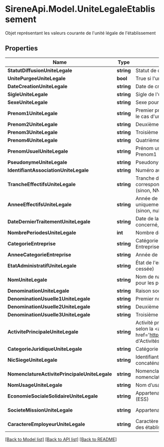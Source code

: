 # SireneApi.Model.UniteLegaleEtablissement
Objet représentant les valeurs courante de l'unité légale de l'établissement

## Properties

Name | Type | Description | Notes
------------ | ------------- | ------------- | -------------
**StatutDiffusionUniteLegale** | **string** | Statut de diffusion de l’unité légale | [optional] 
**UnitePurgeeUniteLegale** | **bool** | True si l&#39;unité est une unité purgée | [optional] 
**DateCreationUniteLegale** | **string** | Date de création de l&#39;unité légale, au format AAAA-MM-JJ | [optional] 
**SigleUniteLegale** | **string** | Sigle de l&#39;unité légale | [optional] 
**SexeUniteLegale** | **string** | Sexe pour les personnes physiques sinon null | [optional] 
**Prenom1UniteLegale** | **string** | Premier prénom déclaré pour une personne physique, peut être null dans le cas d&#39;une unité purgée | [optional] 
**Prenom2UniteLegale** | **string** | Deuxième prénom déclaré pour une personne physique | [optional] 
**Prenom3UniteLegale** | **string** | Troisième prénom déclaré pour une personne physique | [optional] 
**Prenom4UniteLegale** | **string** | Quatrième prénom déclaré pour une personne physique | [optional] 
**PrenomUsuelUniteLegale** | **string** | Prénom usuel pour les personne physiques, correspond généralement au Prenom1 | [optional] 
**PseudonymeUniteLegale** | **string** | Pseudonyme pour les personnes physiques | [optional] 
**IdentifiantAssociationUniteLegale** | **string** | Numéro au Répertoire National des Associations | [optional] 
**TrancheEffectifsUniteLegale** | **string** | Tranche d&#39;effectif salarié de l&#39;unité légale, valorisé uniquement si l&#39;année correspondante est supérieure ou égale à l&#39;année d&#39;interrogation-3 (sinon, NN) | [optional] 
**AnneeEffectifsUniteLegale** | **string** | Année de validité de la tranche d&#39;effectif salarié de l&#39;unité légale, valorisée uniquement si l&#39;année est supérieure ou égale à l&#39;année d&#39;interrogation-3 (sinon, null) | [optional] 
**DateDernierTraitementUniteLegale** | **string** | Date de la dernière mise à jour effectuée au répertoire Sirene sur le Siren concerné, format AAAA-MM-JJTHH:MM:SS | [optional] 
**NombrePeriodesUniteLegale** | **int** | Nombre de périodes dans la vie de l&#39;unité légale | [optional] 
**CategorieEntreprise** | **string** | Catégorie à laquelle appartient l&#39;entreprise : Petite ou moyenne entreprise, Entreprise de taille intermédiaire, Grande entreprise | [optional] 
**AnneeCategorieEntreprise** | **string** | Année de validité de la catégorie d&#39;entreprise | [optional] 
**EtatAdministratifUniteLegale** | **string** | État de l&#39;entreprise pendant la période (A&#x3D; entreprise active, C&#x3D; entreprise cessée) | [optional] 
**NomUniteLegale** | **string** | Nom de naissance pour les personnes physiques pour la période (null pour les personnes morales) | [optional] 
**DenominationUniteLegale** | **string** | Raison sociale (personnes morales) | [optional] 
**DenominationUsuelle1UniteLegale** | **string** | Premier nom sous lequel l’entreprise est connue du public | [optional] 
**DenominationUsuelle2UniteLegale** | **string** | Deuxième nom sous lequel l’entreprise est connue du public | [optional] 
**DenominationUsuelle3UniteLegale** | **string** | Troisième nom sous lequel l’entreprise est connue du public | [optional] 
**ActivitePrincipaleUniteLegale** | **string** | Activité principale de l&#39;entreprise pendant la période (l&#39;APE est codifiée selon la &lt;a href&#x3D;&#39;https://www.insee.fr/fr/information/2406147&#39;&gt;nomenclature d&#39;Activités Française (NAF)&lt;/a&gt; | [optional] 
**CategorieJuridiqueUniteLegale** | **string** | Catégorie juridique de l’entreprise (&#x3D;1000 pour les personnes physiques) | [optional] 
**NicSiegeUniteLegale** | **string** | Identifiant du siège pour la période (le Siret du siège est obtenu en concaténant le numéro Siren et le NIC) | [optional] 
**NomenclatureActivitePrincipaleUniteLegale** | **string** | Nomenclature de l&#39;activité, permet de savoir à partir de quelle nomenclature est codifiée ActivitePrincipale | [optional] 
**NomUsageUniteLegale** | **string** | Nom d’usage pour les personnes physiques sinon null | [optional] 
**EconomieSocialeSolidaireUniteLegale** | **string** | Appartenance de l’unité légale au champ de l’économie sociale et solidaire (ESS) | [optional] 
**SocieteMissionUniteLegale** | **string** | Appartenance de l’unité légale au champ societé à mission | [optional] [readonly] 
**CaractereEmployeurUniteLegale** | **string** | Caractère employeur de l&#39;entreprise. Valeur courante&#x3D;O si au moins l&#39;un des établissements actifs de l&#39;unité légale emploie des salariés | [optional] 

[[Back to Model list]](../README.md#documentation-for-models) [[Back to API list]](../README.md#documentation-for-api-endpoints) [[Back to README]](../README.md)

